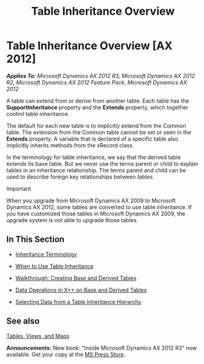 ﻿---
title: Table Inheritance Overview
TOCTitle: Table Inheritance Overview
ms:assetid: cb4803e7-9a29-4c54-be43-63722557dac6
ms:mtpsurl: https://msdn.microsoft.com/en-us/library/Gg881053(v=AX.60)
ms:contentKeyID: 35251435
ms.date: 05/18/2015
mtps_version: v=AX.60
---

# Table Inheritance Overview [AX 2012]


_**Applies To:** Microsoft Dynamics AX 2012 R3, Microsoft Dynamics AX 2012 R2, Microsoft Dynamics AX 2012 Feature Pack, Microsoft Dynamics AX 2012_

A table can extend from or derive from another table. Each table has the **SupportInheritance** property and the **Extends** property, which together control table inheritance.

The default for each new table is to implicitly extend from the Common table. The extension from the Common table cannot be set or seen in the **Extends** property. A variable that is declared of a specific table also implicitly inherits methods from the xRecord class.

In the terminology for table inheritance, we say that the derived table extends its base table. But we never use the terms parent or child to explain tables in an inheritance relationship. The terms parent and child can be used to describe foreign key relationships between tables.


> [!IMPORTANT]
> <P>When you upgrade from Microsoft Dynamics AX 2009 to Microsoft Dynamics AX 2012, some tables are converted to use table inheritance. If you have customized those tables in Microsoft Dynamics AX 2009, the upgrade system is not able to upgrade those tables.</P>



## In This Section

  - [Inheritance Terminology](inheritance-terminology.md)

  - [When to Use Table Inheritance](when-to-use-table-inheritance.md)

  - [Walkthrough: Creating Base and Derived Tables](walkthrough-creating-base-and-derived-tables.md)

  - [Data Operations in X++ on Base and Derived Tables](data-operations-in-x-on-base-and-derived-tables.md)

  - [Selecting Data from a Table Inheritance Hierarchy](selecting-data-from-a-table-inheritance-hierarchy.md)

## See also

[Tables, Views, and Maps](tables-views-and-maps.md)

  
**Announcements:** New book: "Inside Microsoft Dynamics AX 2012 R3" now available. Get your copy at the [MS Press Store](https://www.microsoftpressstore.com/store/inside-microsoft-dynamics-ax-2012-r3-9780735685109).

